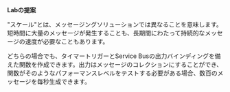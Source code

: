 **Labの提案**

"スケール"とは、メッセージングソリューションでは異なることを意味します。短時間に大量のメッセージが発生することも、長期間にわたって持続的なメッセージの速度が必要なこともあります。

どちらの場合でも、タイマートリガーとService Busの出力バインディングを備えた関数を作成できます。出力はメッセージのコレクションにすることができ、関数がそのようなパフォーマンスレベルをテストする必要がある場合、数百のメッセージを毎秒生成できます。
